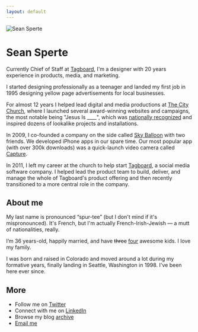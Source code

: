 ```yaml
---
layout: default
---
```


<img src="http://tgb.d.pr/tNUF.jpg" alt="Sean Sperte" class="photo_img">

# Sean Sperte

Currently Chief of Staff at [Tagboard], I'm a designer with 20 years experience in products, media, and marketing.

I started designing professionally as a teenager and landed my first job in 1995 designing yellow page advertisements for local businesses.

For almost 12 years I helped lead digital and media productions at [The City Church](http://thecity.org), where I launched several award-winning websites and campaigns, the most notable being "Jesus Is ____", which was [nationally recognized](http://www.churchmarketingsucks.com/2011/03/jesus-is/) and inspired dozens of lookalike projects and installations.

In 2009, I co-founded a company on the side called [Sky Balloon](http://skyballoonstudio.com) with two friends. We developed iPhone apps in our spare time. Our most popular app (with over 300k downloads) was a quick-launch video camera called [Capture](https://itunes.apple.com/us/app/capture-quick-video-camera/id442879059?mt=8).

In 2011, I left my career at the church to help start [Tagboard], a social media software company. I helped lead the product team to build, deliver, and manage the whole of Tagboard's product offering and then recently transitioned to a more central role in the company.

[Tagboard]: https://tagboard.com

## About me

My last name is pronounced “spur-tee” (but I don't mind if it's mispronounced). It's French, but I'm actually French-Irish-Jewish &mdash; a mutt of nationalities, really.

I’m 36 years-old, happily married, and have <del>three</del> <ins>four</ins> awesome kids. I love my family.

I was born and raised in Colorado and moved around a lot during my formative years, finally landing in Seattle, Washington in 1998. I've been here ever since.

## More

- Follow me on [Twitter](http://twitter.com/sperte)
- Connect with me on [LinkedIn](https://www.linkedin.com/in/sperte)
- Browse my blog [archive](/archive)
- [Email me](mailto:sean@sperte.com)
